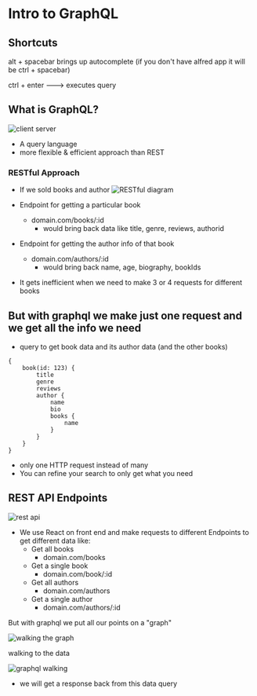 # Intro to GraphQL

## Shortcuts
alt + spacebar brings up autocomplete (if you don't have alfred app it will be ctrl + spacebar)

ctrl + enter ---> executes query
## What is GraphQL?
![client server](https://i.imgur.com/xr5WXxT.png)
* A query language
* more flexible & efficient approach than REST

### RESTful Approach
* If we sold books and author
![RESTful diagram](https://i.imgur.com/e7u2OJL.png)

* Endpoint for getting a particular book
    - domain.com/books/:id
        + would bring back data like title, genre, reviews, authorid
* Endpoint for getting the author info of that book
    - domain.com/authors/:id
        + would bring back name, age, biography, bookIds

* It gets inefficient when we need to make 3 or 4 requests for different books

## But with graphql we make just one request and we get all the info we need
* query to get book data and its author data (and the other books)

```
{
    book(id: 123) {
        title
        genre
        reviews
        author {
            name
            bio
            books {
                name
            }
        }
    }
}
```

* only one HTTP request instead of many
* You can refine your search to only get what you need

## REST API Endpoints
![rest api](https://i.imgur.com/FP4d1d5.png)

* We use React on front end and make requests to different Endpoints to get different data like:
    - Get all books
        + domain.com/books
    - Get a single book
        + domain.com/book/:id
    - Get all authors
        + domain.com/authors
    - Get a single author
        + domain.com/authors/:id

But with graphql we put all our points on a "graph"

![walking the graph](https://i.imgur.com/wSOBeFT.png)

walking to the data

![graphql walking](https://i.imgur.com/anLgwnZ.png)

* we will get a response back from this data query

